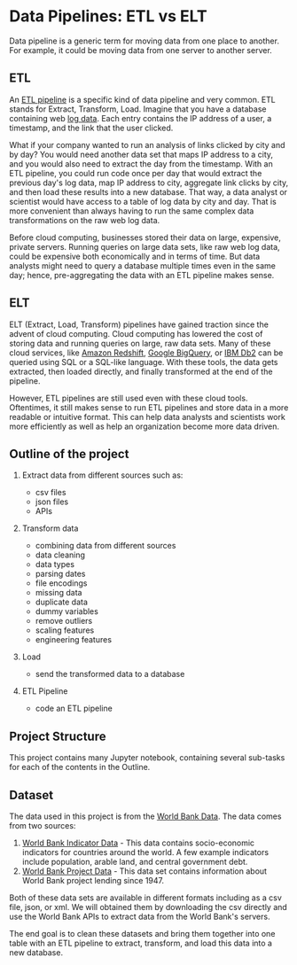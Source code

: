 # Data Pipelines: ETL vs ELT
Data pipeline is a generic term for moving data from one place to another. For example, it could be moving data 
from one server to another server.

## ETL
An [ETL pipeline](https://en.wikipedia.org/wiki/Extract,_transform,_load) is a specific kind of data pipeline 
and very common. ETL stands for Extract, Transform, Load. 
Imagine that you have a database containing web [log data](https://en.wikipedia.org/wiki/Logging_(software)). 
Each entry contains the IP address of a user, a timestamp, and the link that the user clicked.

What if your company wanted to run an analysis of links clicked by city and by day? 
You would need another data set that maps IP address to a city, and you would also need to extract the day 
from the timestamp. With an ETL pipeline, you could run code once per day that would extract the previous 
day's log data, map IP address to city, aggregate link clicks by city, and then load these results into a 
new database. That way, a data analyst or scientist would have access to a table of log data by city and day. 
That is more convenient than always having to run the same complex data transformations on the raw web log data.

Before cloud computing, businesses stored their data on large, expensive, private servers. 
Running queries on large data sets, like raw web log data, could be expensive both economically and 
in terms of time. But data analysts might need to query a database multiple times even in the same day; 
hence, pre-aggregating the data with an ETL pipeline makes sense.

## ELT
ELT (Extract, Load, Transform) pipelines have gained traction since the advent of cloud computing. 
Cloud computing has lowered the cost of storing data and running queries on large, raw data sets. 
Many of these cloud services, like [Amazon Redshift](https://aws.amazon.com/redshift/?whats-new-cards.sort-by=item.additionalFields.postDateTime&whats-new-cards.sort-order=desc),
[Google BigQuery](https://cloud.google.com/bigquery/), or [IBM Db2](https://www.ibm.com/cloud/db2-warehouse-on-cloud) 
can be queried using SQL or a SQL-like language. 
With these tools, the data gets extracted, then loaded directly, and finally transformed at the end of 
the pipeline.

However, ETL pipelines are still used even with these cloud tools. Oftentimes, it still makes sense to run ETL pipelines 
and store data in a more readable or intuitive format. This can help data analysts and scientists work more efficiently 
as well as help an organization become more data driven.

## Outline of the project
1. Extract data from different sources such as:
   + csv files
   + json files
   + APIs

2. Transform data
   + combining data from different sources
   + data cleaning
   + data types
   + parsing dates
   + file encodings
   + missing data
   + duplicate data
   + dummy variables
   + remove outliers
   + scaling features
   + engineering features

3. Load
   + send the transformed data to a database

4. ETL Pipeline
   + code an ETL pipeline

## Project Structure
This project contains many Jupyter notebook, containing several sub-tasks for each of the contents in the Outline.

## Dataset
The data used in this project is from the [World Bank Data](https://www.worldbank.org/en/region/eap/publication/long-covid-east-asia-and-pacific-economic-update-october-2021?cid=eap_tt_asiapacific_en_extp&gclid=Cj0KCQjw5JSLBhCxARIsAHgO2Sfs5c1Dt4voOmnIo-E46U_y5qoFUjdd-9e8Ufu3h5ZHJ3GKv5x5_00aAhRsEALw_wcB). 
The data comes from two sources:
1. [World Bank Indicator Data](https://data.worldbank.org/indicator) - This data contains socio-economic indicators for 
countries around the world. A few example indicators include population, arable land, and central government debt.
2. [World Bank Project Data](https://datacatalog.worldbank.org/dataset/world-bank-projects-operations) - This data set 
contains information about World Bank project lending since 1947.

Both of these data sets are available in different formats including as a csv file, json, or xml. We will obtained them
by downloading the csv directly and use the World Bank APIs to extract data from the World Bank's servers.

The end goal is to clean these datasets and bring them together into one table with an ETL pipeline to extract, transform,
and load this data into a new database.
